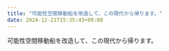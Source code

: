 ```yaml
---
title: "可能性空間移動船を改造して、この現代から帰ります。"
date: 2024-12-21T15:35:43+09:00
---
```

可能性空間移動船を改造して、この現代から帰ります。
